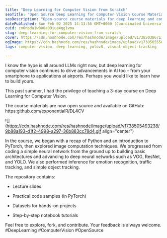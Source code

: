```yaml
---
title: "Deep Learning for Computer Vision from Scratch"
seoTitle: "Open Source Deep Learning for Computer Vision Course Materials"
seoDescription: "Open-source course materials for deep learning and computer vision. Learn Python, PyTorch, and build models like VGG, ResNet, and YOLO."
datePublished: Sun Feb 02 2025 14:13:56 GMT+0000 (Coordinated Universal Time)
cuid: cm6npda1w000a09jue4gg1vma
slug: deep-learning-for-computer-vision-from-scratch
cover: https://cdn.hashnode.com/res/hashnode/image/upload/v1738503867172/865ffbd0-cd0d-4e4a-aab1-828cc587b0e7.png
ogImage: https://cdn.hashnode.com/res/hashnode/image/upload/v1738505550352/0abcd83f-d053-4fee-a0e1-33b1bbea4c4c.gif
tags: computer-vision, deep-learning, yolov8, visual-object-tracking

---
```


I know the hype is all around LLMs right now, but deep learning for computer vision continues to drive advancements in AI too – from your smartphone to applications at airports. Perhaps you would like to learn how to build yours.

This past summer, I had the privilege of teaching a 3-day course on Deep Learning for Computer Vision.

The course materials are now open source and available on GitHub: https:github.com/exponentialR/DL4CV

![](https://cdn.hashnode.com/res/hashnode/image/upload/v1738505493238/9b88a193-d1f2-4998-a297-36b883cc78d4.gif align="center")

In the course, we began with a recap of Python and an introduction to PyTorch, then explored image computation techniques. We progressed from coding a simple neural network from the ground up to building basic architectures and advancing to deep neural networks such as VGG, ResNet, and YOLO. We also performed inference for emotion recognition, traffic tracking, and simple object tracking.

The repository contains:

* Lecture slides
    
* Practical code samples (in PyTorch)
    
* Datasets for hands-on projects
    
* Step-by-step notebook tutorials
    

Feel free to explore, fork, and contribute. Your feedback is always welcome. #DeepLearning #ComputerVision #OpenSource